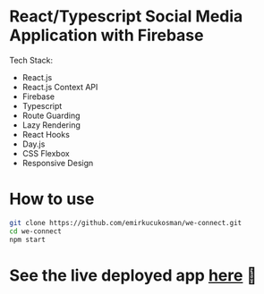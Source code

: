 # React/Typescript Social Media Application with Firebase

Tech Stack:
- React.js
- React.js Context API
- Firebase
- Typescript
- Route Guarding
- Lazy Rendering
- React Hooks
- Day.js
- CSS Flexbox
- Responsive Design

# How to use
```bash
git clone https://github.com/emirkucukosman/we-connect.git
cd we-connect
npm start
```

# See the live deployed app [here](https://quirky-lovelace-a077d5.netlify.app/) 🚀
